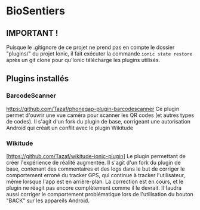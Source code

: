 # BioSentiers

## IMPORTANT !

Puisque le .gitignore de ce projet ne prend pas en compte le dossier "plugins/" du projet Ionic, il fait exécuter la commande `ionic state restore` après un git clone pour qu'Ionic télécharge les plugins utilisés.

## Plugins installés

### BarcodeScanner

https://github.com/Tazaf/phonegap-plugin-barcodescanner
Ce plugin permet d'ouvrir une vue caméra pour scanner les QR codes (et autres types de codes).
Il s'agit d'un fork du plugin de base, corrigeant une autorisation Android qui créait un conflit avec le plugin Wikitude
 
### Wikitude

[https://github.com/Tazaf/wikitude-ionic-plugin]
Le plugin permettant de créer l'expérience de réalité augmentée.
Il s'agit d'un fork du plugin de base, contenant des commentaires et des logs dans le but de corriger le comportement erroné du tracker GPS, qui continue à tracker l'utilisateur, même lorsque l'app est en arrière-plan.
La correction est en cours, et le plugin ne réagit pas encore complètement comme il le devrait.
Il faudra aussi corriger le comportement problématique lors de l'utilisation du bouton "BACK" sur les appareils Android.